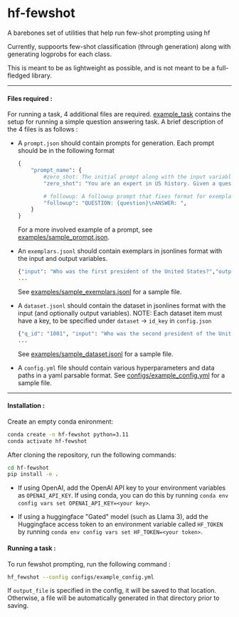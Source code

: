 # hf-fewshot
A barebones set of utilities that help run few-shot prompting using hf

Currently, suppoorts few-shot classification (through generation) along with generating logprobs for each class. 

This is meant to be as lightweight as possible, and is not meant to be a full-fledged library.

---

#### Files required : 
For running a task, 4 additional files are required. [example_task](example_task) contains the setup for running a simple question answering task. A brief description of the 4 files is as follows :

- A `prompt.json` should contain prompts for generation. Each prompt should be in the following format 

    ```python
    {
        "prompt_name": {
            #zero_shot: The initial prompt along with the input variables. In case of zero shot classification, this is the only prompt that will be needed. Example :
            "zero_shot": "You are an expert in US history. Given a question about a US political figurem, answer it with a short paragraph.\n\nQUESTION: {question}\nANSWER: ",

            # followup: A followup prompt that fixes format for exemplars. Example: 
            "followup": "QUESTION: {question}\nANSWER: ",
        }
    }
    ```
    For a more involved example of a prompt, see [examples/sample_prompt.json](example_task/sample_prompt.json). 

- An `exemplars.jsonl` should contain exemplars in jsonlines format with the input and output variables. 

    ```python
    {"input": "Who was the first president of the United States?","output": "George Washington"}
    ...
    ```

    See [examples/sample_exemplars.jsonl](example_task/sample_exemplars.jsonl) for a sample file.


- A `dataset.jsonl` should contain the dataset in jsonlines format with the input (and optionally output variables). NOTE: Each dataset item must have a key, to be specified under `dataset` -> `id_key` in `config.json`

    ```python
    {"q_id": "1001", "input": "Who was the second president of the United States?", "output": "John Adams"}
    ...
    ```

    See [examples/sample_dataset.jsonl](example_task/sample_dataset.jsonl) for a sample file.

- A `config.yml` file should contain various hyperparameters and data paths in a yaml parsable format. See [configs/example_config.yml](configs/example_config.yml) for a sample file.


---
#### Installation :

Create an empty conda enironment: 

```bash
conda create -n hf-fewshot python=3.11
conda activate hf-fewshot
```

After cloning the repository, run the following commands: 

```bash
cd hf-fewshot
pip install -e .
```

- If using OpenAI, add the OpenAI API key to your environment variables as `OPENAI_API_KEY`. If using conda, you can do this by running `conda env config vars set OPENAI_API_KEY=<your key>`.

- If using a huggingface "Gated" model (such as Llama 3), add the Huggingface access token to an environment variable called `HF_TOKEN` by running `conda env config vars set HF_TOKEN=<your token>`.


#### Running a task :

To run fewshot prompting, run the following command : 

```bash
hf_fewshot --config configs/example_config.yml
```

If `output_file` is specified in the config, it will be saved to that location. Otherwise, a file will be automatically generated in that directory prior to saving. 